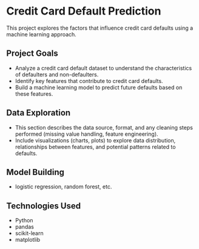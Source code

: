 # Credit Card Default Prediction

This project explores the factors that influence credit card defaults using a machine learning approach. 

## Project Goals

- Analyze a credit card default dataset to understand the characteristics of defaulters and non-defaulters.
- Identify key features that contribute to credit card defaults.
- Build a machine learning model to predict future defaults based on these features.  

## Data Exploration

- This section describes the data source, format, and any cleaning steps performed (missing value handling, feature engineering).
- Include visualizations (charts, plots) to explore data distribution, relationships between features, and potential patterns related to defaults.

## Model Building 

- logistic regression, random forest, etc.


## Technologies Used

- Python
- pandas
- scikit-learn
- matplotlib

